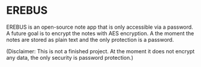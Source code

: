 # EREBUS
EREBUS is an open-source note app that is only accessible via a password. A future goal is to encrypt the notes with AES encryption. A the moment the notes are stored as plain text and the only protection is a password. 

(Disclaimer: This is not a finished project. At the moment it does not encrypt any data, the only security is password protection.)
